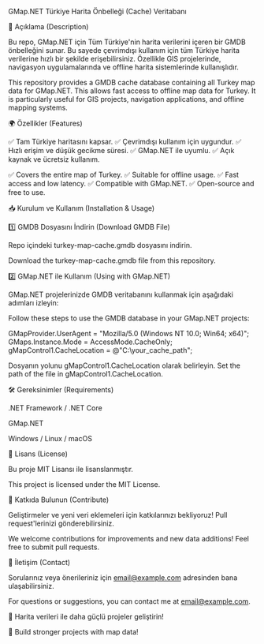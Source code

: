 GMap.NET Türkiye Harita Önbelleği (Cache) Veritabanı

📌 Açıklama (Description)

Bu repo, GMap.NET için Tüm Türkiye'nin harita verilerini içeren bir GMDB önbelleğini sunar. Bu sayede çevrimdışı kullanım için tüm Türkiye harita verilerine hızlı bir şekilde erişebilirsiniz. Özellikle GIS projelerinde, navigasyon uygulamalarında ve offline harita sistemlerinde kullanışlıdır.

This repository provides a GMDB cache database containing all Turkey map data for GMap.NET. This allows fast access to offline map data for Turkey. It is particularly useful for GIS projects, navigation applications, and offline mapping systems.

🌍 Özellikler (Features)

✅ Tam Türkiye haritasını kapsar. ✅ Çevrimdışı kullanım için uygundur. ✅ Hızlı erişim ve düşük gecikme süresi. ✅ GMap.NET ile uyumlu. ✅ Açık kaynak ve ücretsiz kullanım.

✅ Covers the entire map of Turkey. ✅ Suitable for offline usage. ✅ Fast access and low latency. ✅ Compatible with GMap.NET. ✅ Open-source and free to use.

📥 Kurulum ve Kullanım (Installation & Usage)

1️⃣ GMDB Dosyasını İndirin (Download GMDB File)

Repo içindeki turkey-map-cache.gmdb dosyasını indirin.

Download the turkey-map-cache.gmdb file from this repository.

2️⃣ GMap.NET ile Kullanım (Using with GMap.NET)

GMap.NET projelerinizde GMDB veritabanını kullanmak için aşağıdaki adımları izleyin:

Follow these steps to use the GMDB database in your GMap.NET projects:

GMapProvider.UserAgent = "Mozilla/5.0 (Windows NT 10.0; Win64; x64)";
GMaps.Instance.Mode = AccessMode.CacheOnly;
gMapControl1.CacheLocation = @"C:\your_cache_path";

Dosyanın yolunu gMapControl1.CacheLocation olarak belirleyin. Set the path of the file in gMapControl1.CacheLocation.

🛠 Gereksinimler (Requirements)

.NET Framework / .NET Core

GMap.NET

Windows / Linux / macOS

📜 Lisans (License)

Bu proje MIT Lisansı ile lisanslanmıştır.

This project is licensed under the MIT License.

🙌 Katkıda Bulunun (Contribute)

Geliştirmeler ve yeni veri eklemeleri için katkılarınızı bekliyoruz! Pull request'lerinizi gönderebilirsiniz.

We welcome contributions for improvements and new data additions! Feel free to submit pull requests.

📧 İletişim (Contact)

Sorularınız veya önerileriniz için email@example.com adresinden bana ulaşabilirsiniz.

For questions or suggestions, you can contact me at email@example.com.

🚀 Harita verileri ile daha güçlü projeler geliştirin!

🚀 Build stronger projects with map data!

